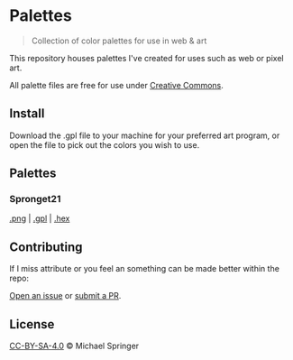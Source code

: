 # Palettes

> Collection of color palettes for use in web & art

This repository houses palettes I've created for uses such as web or pixel art.

All palette files are free for use under [Creative Commons](LICENSE).

## Install

Download the .gpl file to your machine for your preferred art program, or open the file to pick out the colors you wish to use.

## Palettes

### Spronget21

[.png](spronget21/sponget21.png) | [.gpl](spronget21/spronget21.gpl) | [.hex](spronget21/spronget21.hex)

## Contributing

If I miss attribute or you feel an something can be made better within the repo:

[Open an issue](https://github.com/sprngr/palettes/issues?q=is%3Aissue+is%3Aopen+sort%3Aupdated-desc) or [submit a PR](https://github.com/sprngr/palettes/pulls?q=is%3Apr+is%3Aopen+sort%3Aupdated-desc).

## License

[CC-BY-SA-4.0](LICENSE) © Michael Springer
